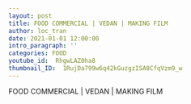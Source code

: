 ```yaml
---
layout: post
title: FOOD COMMERCIAL | VEDAN | MAKING FILM
author: loc_tran
date: 2021-01-01 12:00:00
intro_paragraph: ''
categories: FOOD
youtube_id:  RhgwLAZ0ha8
thumbnail_ID:  1RujDa799w6q42kGuzgzISA8CfqVzm9_w
---
```

FOOD COMMERCIAL | VEDAN | MAKING FILM
